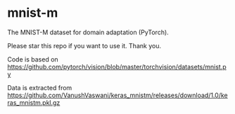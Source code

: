 # mnist-m

The MNIST-M dataset for domain adaptation (PyTorch). 

Please star this repo if you want to use it. Thank you.

Code is based on https://github.com/pytorch/vision/blob/master/torchvision/datasets/mnist.py

Data is extracted from https://github.com/VanushVaswani/keras_mnistm/releases/download/1.0/keras_mnistm.pkl.gz

